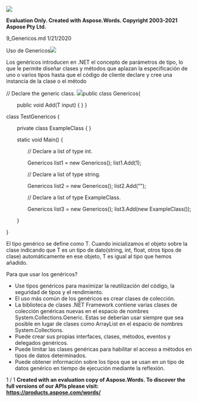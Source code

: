 ﻿![](4\_Genericos.001.png)

**Evaluation Only. Created with Aspose.Words. Copyright 2003-2021 Aspose Pty Ltd.**

9\_Genericos.md 1/21/2020

Uso de Genericos![](4\_Genericos.002.png)

Los genéricos introducen en .NET el concepto de parámetros de tipo, lo que le permite diseñar clases y métodos que aplazan la especificación de uno o varios tipos hasta que el código de cliente declare y cree una instancia de la clase o el método

// Declare the generic class. ![](4\_Genericos.003.png)public class Genericos<T>{ 

`    `public void Add(T input) { } } 

class TestGenericos { 

`    `private class ExampleClass { } 

`    `static void Main() { 

`        `// Declare a list of type int. 

`        `Genericos<int> list1 = new Genericos<int>();         list1.Add(1); 

`        `// Declare a list of type string. 

`        `Genericos<string> list2 = new Genericos<string>();         list2.Add(""); 

`        `// Declare a list of type ExampleClass. 

`        `Genericos<ExampleClass> list3 = new Genericos<ExampleClass>();         list3.Add(new ExampleClass()); 

`    `} 

} 

El tipo genérico se define como T. Cuando inicializamos el objeto sobre la clase indicando que T es un tipo de dato(string, int, float, otros tipos de clase) automáticamente en ese objeto, T es igual al tipo que hemos añadido.

Para que usar los genéricos?

- Use tipos genéricos para maximizar la reutilización del código, la seguridad de tipos y el rendimiento.
- El uso más común de los genéricos es crear clases de colección.
- La biblioteca de clases .NET Framework contiene varias clases de colección genéricas nuevas en el espacio de nombres System.Collections.Generic. Estas se deberían usar siempre que sea posible en lugar de clases como ArrayList en el espacio de nombres System.Collections.
- Puede crear sus propias interfaces, clases, métodos, eventos y delegados genéricos.
- Puede limitar las clases genéricas para habilitar el acceso a métodos en tipos de datos determinados.
- Puede obtener información sobre los tipos que se usan en un tipo de datos genérico en tiempo de ejecución mediante la reflexión.

1 / 1
**Created with an evaluation copy of Aspose.Words. To discover the full versions of our APIs please visit: https://products.aspose.com/words/**
